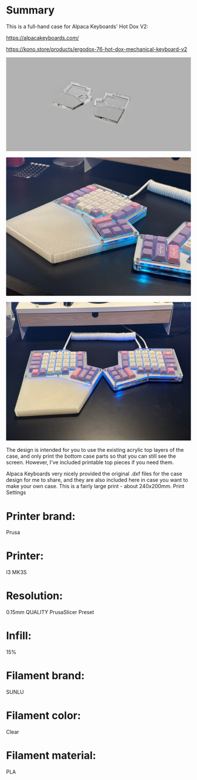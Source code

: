 # Summary

This is a full-hand case for Alpaca Keyboards' Hot Dox V2:

https://alpacakeyboards.com/

https://kono.store/products/ergodox-76-hot-dox-mechanical-keyboard-v2

![Case Render](Hot%20Dox%20v2%20Render.png)

![Case Image 1](hotdox1.jpeg)

![Case Image 2](hotdox2.jpeg)

The design is intended for you to use the existing acrylic top layers of the case, and only print the bottom case parts so that you can still see the screen. However, I've included printable top pieces if you need them.

Alpaca Keyboards very nicely provided the original .dxf files for the case design for me to share, and they are also included here in case you want to make your own case. This is a fairly large print - about 240x200mm.
Print Settings

# Printer brand:

Prusa

# Printer:

I3 MK3S

# Resolution:
0.15mm QUALITY PrusaSlicer Preset

# Infill:
15%

# Filament brand:

SUNLU

# Filament color:

Clear

# Filament material:

PLA
